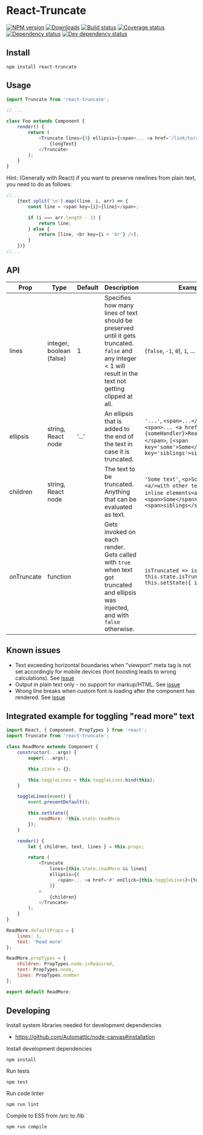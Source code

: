 # React-Truncate
[![NPM version][npm-image]][npm-url]
[![Downloads][downloads-image]][npm-url]
[![Build status][travis-image]][travis-url]
[![Coverage status][coveralls-image]][coveralls-url]
[![Dependency status][david-dm-image]][david-dm-url]
[![Dev dependency status][david-dm-dev-image]][david-dm-dev-url]

## Install
```
npm install react-truncate
```

## Usage
```js
import Truncate from 'react-truncate';

// ...

class Foo extends Component {
    render() {
        return (
            <Truncate lines={3} ellipsis={<span>... <a href='/link/to/article'>Read more</a></span>}>
                {longText}
            </Truncate>
        );
    }
}
```

Hint: (Generally with React) if you want to preserve newlines from plain text, you need to do as follows:
```js
//...
    {text.split('\n').map((line, i, arr) => {
        const line = <span key={i}>{line}</span>;

        if (i === arr.length - 1) {
            return line;
        } else {
            return [line, <br key={i + 'br'} />];
        }
    })}
//...
```

## API
| Prop | Type | Default | Description | Example |
| ---- | ---- | ------- | ----------- | ------- |
| lines | integer, boolean {false} | 1 | Specifies how many lines of text should be preserved until it gets truncated. `false` and any integer < 1 will result in the text not getting clipped at all. | (`false`, `-1`, `0`), `1`, ...  |
| ellipsis | string, React node | '…' | An ellipsis that is added to the end of the text in case it is truncated. | `'...'`, `<span>...</span>`, `<span>... <a href='#' onClick={someHandler}>Read more</a></span>`, `[<span key='some'>Some</span>, <span key='siblings'>siblings<span>]`
| children | string, React node | | The text to be truncated. Anything that can be evaluated as text. | `'Some text'`, `<p>Some paragraph <a/>with other text-based inline elements<a></p>`, `<span>Some</span><span>siblings</span>` |
| onTruncate | function | | Gets invoked on each render. Gets called with `true` when text got truncated and ellipsis was injected, and with `false` otherwise. | `isTruncated => isTruncated !== this.state.isTruncated && this.setState({ isTruncated })` |

## Known issues
- Text exceeding horizontal boundaries when "viewport" meta tag is not set accordingly for mobile devices (font boosting leads to wrong calculations). See [issue](https://github.com/One-com/react-truncate/issues/4#issuecomment-226703499)
- Output in plain text only - no support for markup/HTML. See [issue](https://github.com/One-com/react-truncate/issues/8)
- Wrong line breaks when custom font is loading after the component has rendered. See [issue](https://github.com/One-com/react-truncate/issues/16)

## Integrated example for toggling "read more" text
```js
import React, { Component, PropTypes } from 'react';
import Truncate from 'react-truncate';

class ReadMore extends Component {
    constructor(...args) {
        super(...args);

        this.state = {};

        this.toggleLines = this.toggleLines.bind(this);
    }

    toggleLines(event) {
        event.preventDefault();

        this.setState({
            readMore: !this.state.readMore
        });
    }

    render() {
        let { children, text, lines } = this.props;

        return (
            <Truncate
                lines={this.state.readMore && lines}
                ellipsis={(
                   <span>... <a href='#' onClick={this.toggleLines}>{text}</a></span>
                )}
            >
                {children}
            </Truncate>
        );
    }
}

ReadMore.defaultProps = {
    lines: 3,
    text: 'Read more'
};

ReadMore.propTypes = {
    children: PropTypes.node.isRequired,
    text: PropTypes.node,
    lines: PropTypes.number
};

export default ReadMore;
```

## Developing
Install system libraries needed for development dependencies
- https://github.com/Automattic/node-canvas#installation

Install development dependencies
```
npm install
```

Run tests
```
npm test
```

Run code linter
```
npm run lint
```

Compile to ES5 from /src to /lib
```
npm run compile
```

[npm-url]: https://npmjs.org/package/react-truncate
[downloads-image]: http://img.shields.io/npm/dm/react-truncate.svg
[npm-image]: https://badge.fury.io/js/react-truncate.svg
[travis-url]: https://travis-ci.org/One-com/react-truncate
[travis-image]: http://img.shields.io/travis/One-com/react-truncate.svg
[coveralls-url]:https://coveralls.io/r/One-com/react-truncate
[coveralls-image]:https://coveralls.io/repos/One-com/react-truncate/badge.svg
[david-dm-url]:https://david-dm.org/One-com/react-truncate
[david-dm-image]:https://david-dm.org/One-com/react-truncate.svg
[david-dm-dev-url]:https://david-dm.org/One-com/react-truncate#info=devDependencies
[david-dm-dev-image]:https://david-dm.org/One-com/react-truncate/dev-status.svg
